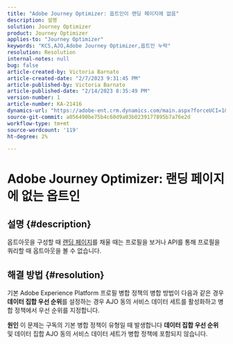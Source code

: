 ```yaml
---
title: "Adobe Journey Optimizer: 옵트인이 랜딩 페이지에 없음"
description: 설명
solution: Journey Optimizer
product: Journey Optimizer
applies-to: "Journey Optimizer"
keywords: "KCS,AJO,Adobe Journey Optimizer,옵트인 누락"
resolution: Resolution
internal-notes: null
bug: false
article-created-by: Victoria Barnato
article-created-date: "2/7/2023 9:31:45 PM"
article-published-by: Victoria Barnato
article-published-date: "2/14/2023 8:35:49 PM"
version-number: 1
article-number: KA-21416
dynamics-url: "https://adobe-ent.crm.dynamics.com/main.aspx?forceUCI=1&pagetype=entityrecord&etn=knowledgearticle&id=1b9b39cf-2ea7-ed11-aad1-6045bd0065f9"
source-git-commit: a056490be75b4c60d9a03b0239177895b7a76e2d
workflow-type: tm+mt
source-wordcount: '119'
ht-degree: 2%

---
```


# Adobe Journey Optimizer: 랜딩 페이지에 없는 옵트인

## 설명 {#description}

옵트아웃을 구성할 때 [랜딩 페이지](https://experienceleague.adobe.com/docs/journey-optimizer/using/landing-pages/lp-use-cases.html)를 채울 때는 프로필을 보거나 API를 통해 프로필을 쿼리할 때 옵트아웃을 볼 수 없습니다.

## 해결 방법 {#resolution}


기본 Adobe Experience Platform 프로필 병합 정책의 병합 방법이 다음과 같은 경우 <b>데이터 집합 우선 순위</b>를 설정하는 경우 AJO 동의 서비스 데이터 세트를 활성화하고 병합 정책에서 우선 순위를 지정합니다.


<b>원인</b>
이 문제는 구독의 기본 병합 정책이 유형일 때 발생합니다 <b>데이터 집합 우선 순위</b> 및 데이터 집합 AJO 동의 서비스 데이터 세트가 병합 정책에 포함되지 않습니다.
